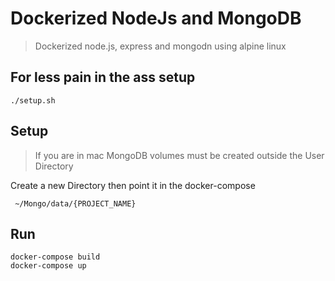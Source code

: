 # Dockerized NodeJs and MongoDB
> Dockerized node.js, express and mongodn using alpine linux

## For less pain in the ass setup
```
./setup.sh
```

## Setup
> If you are in mac MongoDB volumes must be created outside the
> User Directory

Create a new Directory then point it in the docker-compose
```
 ~/Mongo/data/{PROJECT_NAME}
```

## Run
```
docker-compose build
docker-compose up
```
